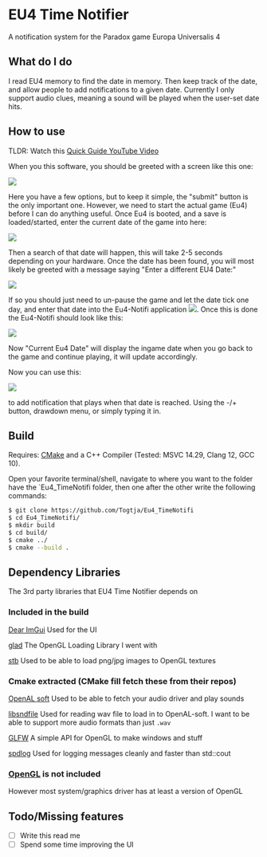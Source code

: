 # EU4 Time Notifier

A notification system for the Paradox game Europa Universalis 4

## What do I do

I read EU4 memory to find the date in memory. Then keep track of the date, and allow people to add notifications to a given date. Currently I only support audio clues, meaning a sound will be played when the user-set date hits.

## How to use

TLDR: Watch this [Quick Guide YouTube Video](https://youtu.be/aycPIAfqn1s )

When you this software, you should be greeted with a screen like this one: 

![](https://i.imgur.com/lLs8hND.png)

Here you have a few options, but to keep it simple, the "submit" button is the only important one. However, we need to start the actual game (Eu4) before I can do anything useful. Once Eu4 is booted, and a save is loaded/started, enter the current date of the game into here: 

![](https://i.imgur.com/TARYF9R.png)

Then a search of that date will happen, this will take 2-5 seconds depending on your hardware. Once the date has been found, you will most likely be greeted with a message saying "Enter a different EU4 Date:" 

![](https://i.imgur.com/FmSXtpr.png)

If so you should just need to un-pause the game and let the date tick one day, and enter that date into the Eu4-Notifi application ![](https://i.imgur.com/d3r1PEW.png). Once this is done the Eu4-Notifi should look like this: 

![](https://i.imgur.com/4fSHEcc.png)

Now "Current Eu4 Date" will display the ingame date when you go back to the game and continue playing, it will update accordingly.

Now you can use this: 

![](https://i.imgur.com/NLs9gA9.png)

to add notification that plays when that date is reached. Using the -/+ button, drawdown menu, or simply typing it in.

## Build

Requires: [CMake](https://cmake.org/download/) and a C++ Compiler (Tested: MSVC 14.29, Clang 12, GCC 10).

Open your favorite terminal/shell, navigate to where you want to the folder have the `Eu4_TimeNotifi folder, then one after the other write the following commands:

```bash
$ git clone https://github.com/Togtja/Eu4_TimeNotifi
$ cd Eu4_TimeNotifi/
$ mkdir build
$ cd build/
$ cmake ../
$ cmake --build .
```

## Dependency Libraries

The 3rd party libraries that EU4 Time Notifier depends on

### Included in the build

[Dear ImGui](https://github.com/ocornut/imgui)
Used for the UI

[glad](https://github.com/Dav1dde/glad)
The OpenGL Loading Library I went with

[stb](https://github.com/nothings/stb)
Used to be able to load png/jpg images to OpenGL textures

### Cmake extracted (CMake fill fetch these from their repos)

[OpenAL soft](https://github.com/kcat/openal-soft)
Used to be  able to fetch your audio driver and play sounds

[libsndfile](https://github.com/libsndfile/libsndfile)
Used for reading wav file to load in to OpenAL-soft. I want to be able to support more audio formats than just `.wav`

[GLFW](https://github.com/glfw/glfw)
A simple API for OpenGL to make windows and stuff

[spdlog](https://github.com/gabime/spdlog)
Used for logging messages cleanly and faster than std::cout

### [OpenGL](https://www.opengl.org/) is not included

However most system/graphics driver has at least a version of OpenGL

## Todo/Missing features

- [ ] Write this read me
- [ ] Spend some time improving the UI
